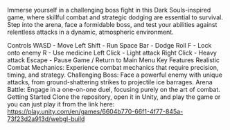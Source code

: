 Immerse yourself in a challenging boss fight in this Dark Souls-inspired game, where skillful combat and strategic dodging are essential to survival. Step into the arena, face a formidable boss, and test your abilities against relentless attacks in a dynamic, atmospheric environment.

Controls
WASD - Move
Left Shift - Run
Space Bar - Dodge Roll
F - Lock onto enemy
R - Use medicine
Left Click - Light attack
Right Click - Heavy attack
Escape - Pause Game / Return to Main Menu
Key Features
Realistic Combat Mechanics: Experience combat mechanics that require precision, timing, and strategy.
Challenging Boss: Face a powerful enemy with unique attacks, from ground-shattering strikes to projectile ice barrages.
Arena Battle: Engage in a one-on-one duel, focusing purely on the art of combat.
Getting Started
Clone the repository, open it in Unity, and play the game or you can just play it from the link here:
https://play.unity.com/en/games/6604b770-66f1-4f77-845a-73f23d2a913d/webgl-build
